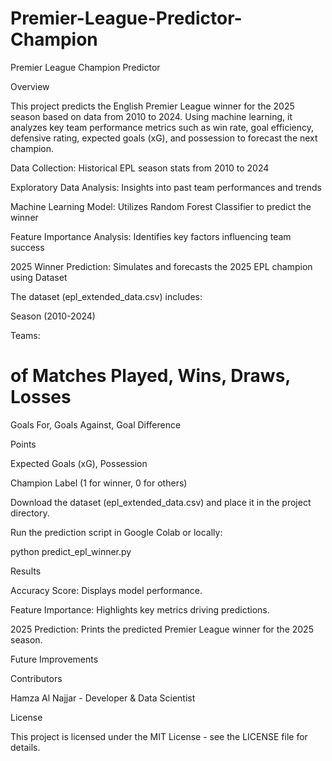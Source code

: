 # Premier-League-Predictor-Champion

Premier League Champion Predictor

Overview

This project predicts the English Premier League winner for the 2025 season based on data from 2010 to 2024. Using machine learning, it analyzes key team performance metrics such as win rate, goal efficiency, defensive rating, expected goals (xG), and possession to forecast the next champion.

Data Collection: Historical EPL season stats from 2010 to 2024

Exploratory Data Analysis: Insights into past team performances and trends

Machine Learning Model: Utilizes Random Forest Classifier to predict the winner

Feature Importance Analysis: Identifies key factors influencing team success

2025 Winner Prediction: Simulates and forecasts the 2025 EPL champion using Dataset

The dataset (epl_extended_data.csv) includes:

Season (2010-2024)

Teams: 

# of Matches Played, Wins, Draws, Losses

Goals For, Goals Against, Goal Difference

Points

Expected Goals (xG), Possession

Champion Label (1 for winner, 0 for others)

Download the dataset (epl_extended_data.csv) and place it in the project directory.

Run the prediction script in Google Colab or locally:

python predict_epl_winner.py

Results

Accuracy Score: Displays model performance.

Feature Importance: Highlights key metrics driving predictions.

2025 Prediction: Prints the predicted Premier League winner for the 2025 season.

Future Improvements

Contributors

Hamza Al Najjar - Developer & Data Scientist

License

This project is licensed under the MIT License - see the LICENSE file for details.

